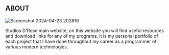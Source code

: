 <!-- ABOUT THE PROJECT -->
## ABOUT

![Screenshot 2024-04-23 202819](https://github.com/drosestudios/Rose-Portfolio/assets/72778038/95cd52a2-8b36-478a-8311-836d63cc0abd)

Studios D'Rose main website, on this website you will find useful resources and download links for any of my programs, 
it is my personal portfolio of each project that I have done throughout my career as a programmer of various modern technologies.
